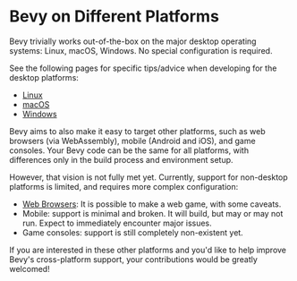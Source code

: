 # Bevy on Different Platforms

Bevy trivially works out-of-the-box on the major desktop operating systems:
Linux, macOS, Windows. No special configuration is required.

See the following pages for specific tips/advice when developing for the
desktop platforms:
 - [Linux](./linux.md)
 - [macOS](./macos.md)
 - [Windows](./windows.md)

Bevy aims to also make it easy to target other platforms, such as web browsers
(via WebAssembly), mobile (Android and iOS), and game consoles. Your Bevy
code can be the same for all platforms, with differences only in the build
process and environment setup.

However, that vision is not fully met yet. Currently, support for non-desktop
platforms is limited, and requires more complex configuration:

 - [Web Browsers](./wasm.md): It is possible to make a web game, with some caveats.
 - Mobile: support is minimal and broken. It will build, but may or may not run.
   Expect to immediately encounter major issues.
 - Game consoles: support is still completely non-existent yet.
 
If you are interested in these other platforms and you'd like to help improve
Bevy's cross-platform support, your contributions would be greatly welcomed!
